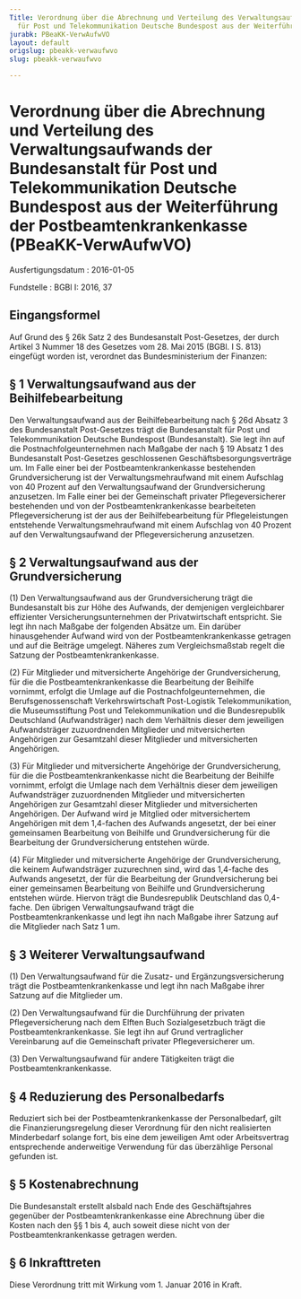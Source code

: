 ```yaml
---
Title: Verordnung über die Abrechnung und Verteilung des Verwaltungsaufwands der Bundesanstalt
  für Post und Telekommunikation Deutsche Bundespost aus der Weiterführung der Postbeamtenkrankenkasse
jurabk: PBeaKK-VerwAufwVO
layout: default
origslug: pbeakk-verwaufwvo
slug: pbeakk-verwaufwvo

---
```


# Verordnung über die Abrechnung und Verteilung des Verwaltungsaufwands der Bundesanstalt für Post und Telekommunikation Deutsche Bundespost aus der Weiterführung der Postbeamtenkrankenkasse (PBeaKK-VerwAufwVO)

Ausfertigungsdatum
:   2016-01-05

Fundstelle
:   BGBl I: 2016, 37


## Eingangsformel

Auf Grund des § 26k Satz 2 des Bundesanstalt Post-Gesetzes, der durch
Artikel 3 Nummer 18 des Gesetzes vom 28. Mai 2015 (BGBl. I S. 813)
eingefügt worden ist, verordnet das Bundesministerium der Finanzen:


## § 1 Verwaltungsaufwand aus der Beihilfebearbeitung

Den Verwaltungsaufwand aus der Beihilfebearbeitung nach § 26d Absatz 3
des Bundesanstalt Post-Gesetzes trägt die Bundesanstalt für Post und
Telekommunikation Deutsche Bundespost (Bundesanstalt). Sie legt ihn
auf die Postnachfolgeunternehmen nach Maßgabe der nach § 19 Absatz 1
des Bundesanstalt Post-Gesetzes geschlossenen
Geschäftsbesorgungsverträge um. Im Falle einer bei der
Postbeamtenkrankenkasse bestehenden Grundversicherung ist der
Verwaltungsmehraufwand mit einem Aufschlag von 40 Prozent auf den
Verwaltungsaufwand der Grundversicherung anzusetzen. Im Falle einer
bei der Gemeinschaft privater Pflegeversicherer bestehenden und von
der Postbeamtenkrankenkasse bearbeiteten Pflegeversicherung ist der
aus der Beihilfebearbeitung für Pflegeleistungen entstehende
Verwaltungsmehraufwand mit einem Aufschlag von 40 Prozent auf den
Verwaltungsaufwand der Pflegeversicherung anzusetzen.


## § 2 Verwaltungsaufwand aus der Grundversicherung

(1) Den Verwaltungsaufwand aus der Grundversicherung trägt die
Bundesanstalt bis zur Höhe des Aufwands, der demjenigen vergleichbarer
effizienter Versicherungsunternehmen der Privatwirtschaft entspricht.
Sie legt ihn nach Maßgabe der folgenden Absätze um. Ein darüber
hinausgehender Aufwand wird von der Postbeamtenkrankenkasse getragen
und auf die Beiträge umgelegt. Näheres zum Vergleichsmaßstab regelt
die Satzung der Postbeamtenkrankenkasse.

(2) Für Mitglieder und mitversicherte Angehörige der
Grundversicherung, für die die Postbeamtenkrankenkasse die Bearbeitung
der Beihilfe vornimmt, erfolgt die Umlage auf die
Postnachfolgeunternehmen, die Berufsgenossenschaft Verkehrswirtschaft
Post-Logistik Telekommunikation, die Museumsstiftung Post und
Telekommunikation und die Bundesrepublik Deutschland (Aufwandsträger)
nach dem Verhältnis dieser dem jeweiligen Aufwandsträger zuzuordnenden
Mitglieder und mitversicherten Angehörigen zur Gesamtzahl dieser
Mitglieder und mitversicherten Angehörigen.

(3) Für Mitglieder und mitversicherte Angehörige der
Grundversicherung, für die die Postbeamtenkrankenkasse nicht die
Bearbeitung der Beihilfe vornimmt, erfolgt die Umlage nach dem
Verhältnis dieser dem jeweiligen Aufwandsträger zuzuordnenden
Mitglieder und mitversicherten Angehörigen zur Gesamtzahl dieser
Mitglieder und mitversicherten Angehörigen. Der Aufwand wird je
Mitglied oder mitversichertem Angehörigen mit dem 1,4-fachen des
Aufwands angesetzt, der bei einer gemeinsamen Bearbeitung von Beihilfe
und Grundversicherung für die Bearbeitung der Grundversicherung
entstehen würde.

(4) Für Mitglieder und mitversicherte Angehörige der
Grundversicherung, die keinem Aufwandsträger zuzurechnen sind, wird
das 1,4-fache des Aufwands angesetzt, der für die Bearbeitung der
Grundversicherung bei einer gemeinsamen Bearbeitung von Beihilfe und
Grundversicherung entstehen würde. Hiervon trägt die Bundesrepublik
Deutschland das 0,4-fache. Den übrigen Verwaltungsaufwand trägt die
Postbeamtenkrankenkasse und legt ihn nach Maßgabe ihrer Satzung auf
die Mitglieder nach Satz 1 um.


## § 3 Weiterer Verwaltungsaufwand

(1) Den Verwaltungsaufwand für die Zusatz- und Ergänzungsversicherung
trägt die Postbeamtenkrankenkasse und legt ihn nach Maßgabe ihrer
Satzung auf die Mitglieder um.

(2) Den Verwaltungsaufwand für die Durchführung der privaten
Pflegeversicherung nach dem Elften Buch Sozialgesetzbuch trägt die
Postbeamtenkrankenkasse. Sie legt ihn auf Grund vertraglicher
Vereinbarung auf die Gemeinschaft privater Pflegeversicherer um.

(3) Den Verwaltungsaufwand für andere Tätigkeiten trägt die
Postbeamtenkrankenkasse.


## § 4 Reduzierung des Personalbedarfs

Reduziert sich bei der Postbeamtenkrankenkasse der Personalbedarf,
gilt die Finanzierungsregelung dieser Verordnung für den nicht
realisierten Minderbedarf solange fort, bis eine dem jeweiligen Amt
oder Arbeitsvertrag entsprechende anderweitige Verwendung für das
überzählige Personal gefunden ist.


## § 5 Kostenabrechnung

Die Bundesanstalt erstellt alsbald nach Ende des Geschäftsjahres
gegenüber der Postbeamtenkrankenkasse eine Abrechnung über die Kosten
nach den §§ 1 bis 4, auch soweit diese nicht von der
Postbeamtenkrankenkasse getragen werden.


## § 6 Inkrafttreten

Diese Verordnung tritt mit Wirkung vom 1. Januar 2016 in Kraft.

